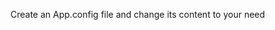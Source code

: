 Create an App.config file and change its content to your need
<?xml version="1.0" encoding="utf-8"?>
<configuration>
    <startup> 
        <supportedRuntime version="v4.0" sku=".NETFramework,Version=v4.8"/>
    </startup>
  <connectionStrings>
    <add name="strConn" connectionString="Data Source=DESKTOP-RV4IIM9\SQLEXPRESS;Initial Catalog=DoAnQLTV;Integrated Security=True"/>
  </connectionStrings>

</configuration>